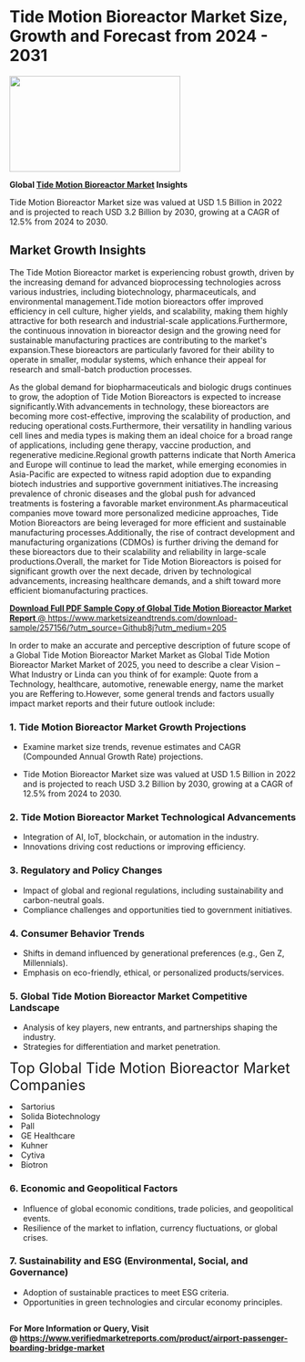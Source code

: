 <H1>Tide Motion Bioreactor Market Size, Growth and Forecast from 2024 - 2031</H1><img class="aligncenter size-medium wp-image-584254" src="https://thirdeyenews.in/wp-content/uploads/2024/09/Global-Market-Research-300x168.jpeg" alt="" width="300" height="168" /><p><strong>Global&nbsp;<a href="https://www.marketsizeandtrends.com/download-sample/257156/?utm_source=Github8j?utm_medium=205">Tide Motion Bioreactor Market</a> Insights</strong></p><p>Tide Motion Bioreactor Market size was valued at USD 1.5 Billion in 2022 and is projected to reach USD 3.2 Billion by 2030, growing at a CAGR of 12.5% from 2024 to 2030.</p><p><h2>Market Growth Insights</h2> <p>The Tide Motion Bioreactor market is experiencing robust growth, driven by the increasing demand for advanced bioprocessing technologies across various industries, including biotechnology, pharmaceuticals, and environmental management.Tide motion bioreactors offer improved efficiency in cell culture, higher yields, and scalability, making them highly attractive for both research and industrial-scale applications.Furthermore, the continuous innovation in bioreactor design and the growing need for sustainable manufacturing practices are contributing to the market's expansion.These bioreactors are particularly favored for their ability to operate in smaller, modular systems, which enhance their appeal for research and small-batch production processes.</p> <p><a href="sample-download-link" target="_blank"></a></p> <p>As the global demand for biopharmaceuticals and biologic drugs continues to grow, the adoption of Tide Motion Bioreactors is expected to increase significantly.With advancements in technology, these bioreactors are becoming more cost-effective, improving the scalability of production, and reducing operational costs.Furthermore, their versatility in handling various cell lines and media types is making them an ideal choice for a broad range of applications, including gene therapy, vaccine production, and regenerative medicine.Regional growth patterns indicate that North America and Europe will continue to lead the market, while emerging economies in Asia-Pacific are expected to witness rapid adoption due to expanding biotech industries and supportive government initiatives.The increasing prevalence of chronic diseases and the global push for advanced treatments is fostering a favorable market environment.As pharmaceutical companies move toward more personalized medicine approaches, Tide Motion Bioreactors are being leveraged for more efficient and sustainable manufacturing processes.Additionally, the rise of contract development and manufacturing organizations (CDMOs) is further driving the demand for these bioreactors due to their scalability and reliability in large-scale productions.Overall, the market for Tide Motion Bioreactors is poised for significant growth over the next decade, driven by technological advancements, increasing healthcare demands, and a shift toward more efficient biomanufacturing practices.<p><a href="more-info-link" target="_blank"></p><p><span class=""><strong>Download Full PDF Sample Copy of Global Tide Motion Bioreactor Market Report</strong> @ <a href="https://www.marketsizeandtrends.com/download-sample/257156/?utm_source=Github8j?utm_medium=205" target="_blank">https://www.marketsizeandtrends.com/download-sample/257156/?utm_source=Github8j?utm_medium=205</a></span></p><p>In order to make an accurate and perceptive description of future scope of a Global&nbsp;Tide Motion Bioreactor Market Market as Global&nbsp;Tide Motion Bioreactor Market Market of 2025, you need to describe a clear Vision &ndash; What Industry or Linda can you think of for example: Quote from a Technology, healthcare, automotive, renewable energy, name the market you are Reffering to.However, some general trends and factors usually impact market reports and their future outlook include:</p><h3>1.&nbsp;<strong>Tide Motion Bioreactor Market Growth Projections</strong></h3><ul><li>Examine market size trends, revenue estimates and CAGR (Compounded Annual Growth Rate) projections.</li><li><p>Tide Motion Bioreactor Market size was valued at USD 1.5 Billion in 2022 and is projected to reach USD 3.2 Billion by 2030, growing at a CAGR of 12.5% from 2024 to 2030.</p></li></ul><h3>2.&nbsp;<strong>Tide Motion Bioreactor Market Technological Advancements</strong></h3><ul><li>Integration of AI, IoT, blockchain, or automation in the industry.</li><li>Innovations driving cost reductions or improving efficiency.</li></ul><h3>3.&nbsp;<strong>Regulatory and Policy Changes</strong></h3><ul><li>Impact of global and regional regulations, including sustainability and carbon-neutral goals.</li><li>Compliance challenges and opportunities tied to government initiatives.</li></ul><h3>4.&nbsp;<strong>Consumer Behavior Trends</strong></h3><ul><li>Shifts in demand influenced by generational preferences (e.g., Gen Z, Millennials).</li><li>Emphasis on eco-friendly, ethical, or personalized products/services.</li></ul><h3>5.&nbsp;<strong>Global Tide Motion Bioreactor Market Competitive Landscape</strong></h3><ul><li>Analysis of key players, new entrants, and partnerships shaping the industry.</li><li>Strategies for differentiation and market penetration.</li></ul><p data-pm-slice="1 1 []"><span style="color: inherit; font-family: inherit; font-size: 25px;">Top Global Tide Motion Bioreactor Market Companies</span></p><div class="" data-test-id=""><p><li>Sartorius</li><li> Solida Biotechnology</li><li> Pall</li><li> GE Healthcare</li><li> Kuhner</li><li> Cytiva</li><li> Biotron</li></p></div><h3>6.&nbsp;<strong>Economic and Geopolitical Factors</strong></h3><ul><li>Influence of global economic conditions, trade policies, and geopolitical events.</li><li>Resilience of the market to inflation, currency fluctuations, or global crises.</li></ul><h3>7.&nbsp;<strong>Sustainability and ESG (Environmental, Social, and Governance)</strong></h3><ul><li>Adoption of sustainable practices to meet ESG criteria.</li><li>Opportunities in green technologies and circular economy principles.</li></ul><h2><strong style="font-size: 14px;">For More Information or Query, Visit @&nbsp;</strong><a style="background-color: #ffffff; font-size: 14px;" href="https://www.marketsizeandtrends.com/report/tide-motion-bioreactor-market/" target="_blank">https://www.verifiedmarketreports.com/product/airport-passenger-boarding-bridge-market</a></h2>